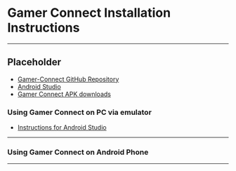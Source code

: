 # Gamer Connect Installation Instructions
***
## Placeholder
* [Gamer-Connect GitHub Repository](https://github.com/Gamer-Connect/GamerConnect/tree/main)
* [Android Studio](https://developer.android.com/studio/)
* [Gamer Connect APK downloads](https://drive.google.com/drive/folders/1GIFDsYbtWTWznMRf02ZiG-VD2y_sPhQk?usp=sharing)

### Using Gamer Connect on PC via emulator
* [Instructions for Android Studio](https://learn.microsoft.com/en-us/windows/android/emulator#install-android-emulator-with-visual-studio)

***
### Using Gamer Connect on Android Phone

***



